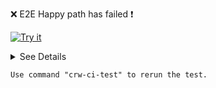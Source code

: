  :x: E2E Happy path has failed :heavy_exclamation_mark:

[![Try it](https://chepullreq4.github.io/pr-check-files/live-review.svg)](https://che.openshift.io/f/?url=https://raw.githubusercontent.com/chepullreq4/pr-check-files/master/che-theia/pr-${ghprbPullId}/simple/che-theia-simple-devfile.yaml) 

<details>
<summary>See Details</summary>
<p>

- [Jenkins job](https://codeready-workspaces-jenkins.rhev-ci-vms.eng.rdu2.redhat.com/view/che-pr-tests/view/K8S/job/$JOB_NAME/$BUILD_ID/)

- [test report](${BUILD_URL}artifact/che/e2e/report/)

- [logs and configs](${BUILD_URL}artifact/logs-and-configs/)

- [Happy path tests DevFile](https://raw.githubusercontent.com/chepullreq4/pr-check-files/master/che-theia/pr-${ghprbPullId}/happy-path-workspace.yaml)

- images:

| name | link|
|---|---|
| che-theia | docker.io/maxura/che-theia:${ghprbPullId}|
| che-remote-plugin-node | docker.io/maxura/che-remote-plugin-node:${ghprbPullId}|
| che-remote-plugin-runner-java8 | docker.io/maxura/che-remote-plugin-runner-java8:${ghprbPullId}|
| che-remote-plugin-kubernetes-tooling-1.0.0 | docker.io/maxura/che-remote-plugin-kubernetes-tooling-1.0.0:${ghprbPullId}|

Tested with Eclipse Che Single User on K8S (minikube v1.1.1)

</p>
</details>

`Use command "crw-ci-test" to rerun the test.`

